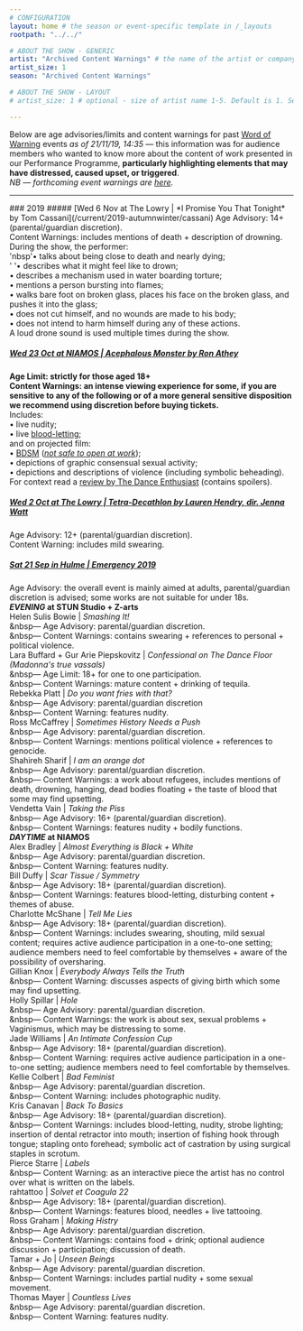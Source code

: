 ```yaml
---
# CONFIGURATION
layout: home # the season or event-specific template in /_layouts
rootpath: "../../"

# ABOUT THE SHOW - GENERIC
artist: "Archived Content Warnings" # the name of the artist or company
artist_size: 1
season: "Archived Content Warnings"

# ABOUT THE SHOW - LAYOUT
# artist_size: 1 # optional - size of artist name 1-5. Default is 1. Set longer names to lower values

---
```

Below are age advisories/limits and content warnings for past [Word of Warning](/) events *as of 21/11/19, 14:35* — this information was for audience members who wanted to know more about the content of work presented in our Performance Programme, **particularly highlighting elements that may have distressed, caused upset, or triggered**.<br>*NB — forthcoming event warnings are [here](/warnings).*           
<hr>          
### 2019
##### [Wed 6 Nov at The Lowry | *I Promise You That Tonight* by Tom Cassani](/current/2019-autumnwinter/cassani)          
Age Advisory: 14+ (parental/guardian discretion).<br>Content Warnings: includes mentions of death + description of drowning.<br>During the show, the performer:<br>'nbsp'• talks about being close to death and nearly dying;<br>'&nbsp'• describes what it might feel like to drown;<br> • describes a mechanism used in water boarding torture;<br> • mentions a person bursting into flames;<br> • walks bare foot on broken glass, places his face on the broken glass, and pushes it into the glass;<br> • does not cut himself, and no wounds are made to his body;<br> • does not intend to harm himself during any of these actions.<br>A loud drone sound is used multiple times during the show.           
         
##### [Wed 23 Oct at NIAMOS | *Acephalous Monster* by Ron Athey](/current/2019-autumnwinter/athey)        
**Age Limit: strictly for those aged 18+<br>Content Warnings: an intense viewing experience for some, if you are sensitive to any of the following or of a more general sensitive disposition we recommend using discretion before buying tickets.**<br>Includes:<br>• live nudity;<br>• live <a href="http://en.wikipedia.org/wiki/Bloodletting" target="_blank">blood-letting</a>;<br>and on projected film:<br>• <a href="http://en.wikipedia.org/wiki/BDSM" target="_blank">BDSM</a> (*<a href="http://en.wikipedia.org/wiki/Not_safe_for_work" target="_blank">not safe to open at work</a>*);<br>• depictions of graphic consensual sexual activity;<br>• depictions and descriptions of violence (including symbolic beheading).<br>For context read a <a href="http://www.dance-enthusiast.com/features/impressionsreviews/view/Ron-Atheys-Acphalous-Monster-Performance-Space-New-York" target="_blank">review by The Dance Enthusiast</a> (contains spoilers).            
          
##### [Wed 2 Oct at The Lowry | *Tetra-Decathlon* by Lauren Hendry, dir. Jenna Watt](/current/2019-autumnwinter/hendry)         
Age Advisory: 12+ (parental/guardian discretion).<br>Content Warning: includes mild swearing.        
            
##### [Sat 21 Sep in Hulme | *Emergency 2019*](/current/2019-emergency)               
Age Advisory: the overall event is mainly aimed at adults, parental/guardian discretion is advised; some works are not suitable for under 18s.          
***EVENING* at STUN Studio + Z-arts**        
Helen Sulis Bowie | *Smashing It!*<br>&nbsp— Age Advisory: parental/guardian discretion.<br>&nbsp— Content Warnings: contains swearing + references to personal + political violence.              
Lara Buffard + Gur Arie Piepskovitz | *Confessional on The Dance Floor (Madonna's true vassals)*<br>&nbsp— Age Limit: 18+ for one to one participation.<br>&nbsp— Content Warnings: mature content + drinking of tequila.              
Rebekka Platt | *Do you want fries with that?*<br>&nbsp— Age Advisory: parental/guardian discretion<br>&nbsp— Content Warning: features nudity.             
Ross McCaffrey | *Sometimes History Needs a Push*<br>&nbsp— Age Advisory: parental/guardian discretion.<br>&nbsp— Content Warnings: mentions political violence + references to genocide.               
Shahireh Sharif | *I am an orange dot*<br>&nbsp— Age Advisory: parental/guardian discretion.<br>&nbsp— Content Warnings: a work about refugees, includes mentions of death, drowning, hanging, dead bodies floating + the taste of blood that some may find upsetting.             
Vendetta Vain | *Taking the Piss*<br>&nbsp— Age Advisory: 16+ (parental/guardian discretion).<br>&nbsp— Content Warnings: features nudity + bodily functions.         
***DAYTIME* at NIAMOS**           
Alex Bradley | *Almost Everything is Black + White*<br>&nbsp— Age Advisory: parental/guardian discretion.<br>&nbsp— Content Warning: features nudity.        
Bill Duffy | *Scar Tissue / Symmetry*<br>&nbsp— Age Advisory: 18+ (parental/guardian discretion).<br>&nbsp— Content Warnings: features blood-letting, disturbing content + themes of abuse.         
Charlotte McShane | *Tell Me Lies*<br>&nbsp— Age Advisory: 18+ (parental/guardian discretion).<br>&nbsp— Content Warnings: includes swearing, shouting, mild sexual content; requires active audience participation in a one-to-one setting; audience members need to feel comfortable by themselves + aware of the possibility of oversharing.            
Gillian Knox | *Everybody Always Tells the Truth*<br>&nbsp— Content Warning: discusses aspects of giving birth which some may find upsetting.           
Holly Spillar | *Hole*<br>&nbsp— Age Advisory: parental/guardian discretion.<br>&nbsp— Content Warnings: the work is about sex, sexual problems + Vaginismus, which may be distressing to some.        
Jade Williams | *An Intimate Confession Cup*<br>&nbsp— Age Advisory: 18+ (parental/guardian discretion).<br>&nbsp— Content Warning: requires active audience participation in a one-to-one setting; audience members need to feel comfortable by themselves.         
Kellie Colbert | *Bad Feminist*<br>&nbsp— Age Advisory: parental/guardian discretion.<br>&nbsp— Content Warning: includes photographic nudity.         
Kris Canavan | *Back To Basics*<br>&nbsp— Age Advisory: 18+ (parental/guardian discretion).<br>&nbsp— Content Warnings: includes blood-letting, nudity, strobe lighting; insertion of dental retractor into mouth; insertion of fishing hook through tongue; stapling onto forehead; symbolic act of castration by using surgical staples in scrotum.                          
Pierce Starre | *Labels*<br>&nbsp— Content Warning: as an interactive piece the artist has no control over what is written on the labels.           
rahtattoo | *Solvet et Coagula 22*<br>&nbsp— Age Advisory: 18+ (parental/guardian discretion).<br>&nbsp— Content Warnings: features blood, needles + live tattooing.         
Ross Graham | *Making Histry*<br>&nbsp— Age Advisory: parental/guardian discretion.<br>&nbsp— Content Warnings: contains food + drink; optional audience discussion + participation; discussion of death.          
Tamar + Jo | *Unseen Beings*<br>&nbsp— Age Advisory: parental/guardian discretion.<br>&nbsp— Content Warnings: includes partial nudity + some sexual movement.          
Thomas Mayer | *Countless Lives*<br>&nbsp— Age Advisory: parental/guardian discretion.<br>&nbsp— Content Warning: features nudity.
